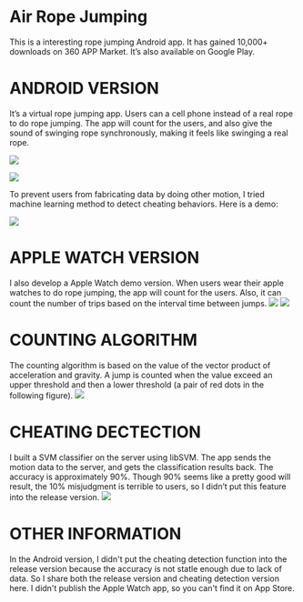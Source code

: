 # Air Rope Jumping
This is a interesting rope jumping Android app. It has gained 10,000+ downloads on 360 APP Market. It’s also available on  Google Play.

# ANDROID VERSION

It’s a virtual rope jumping app. Users can a cell phone instead of a real rope to do rope jumping. The app will count for the users, and also give the sound of swinging rope synchronously, making it feels like swinging a real rope.


![](http://www.yejunli.com/wp-content/uploads/AirRopeJumping1-207x350.jpg)

[![](http://www.yejunli.com/wp-content/uploads/fake_video1.jpg)](https://youtu.be/h9ufiHwGIJM)

To prevent users from fabricating data by doing other motion, I tried machine learning method to detect cheating behaviors. Here is a demo:

[![](http://www.yejunli.com/wp-content/uploads/fake_video2.jpg)](https://youtu.be/-qjNP9J90ns)

# APPLE WATCH VERSION
I also develop a Apple Watch demo version. When users wear their apple watches to do rope jumping, the app will count for the users. Also, it can count the number of trips based on the interval time between jumps.
![](http://www.yejunli.com/wp-content/uploads/AirRopeJumping2-351x350.jpg)
[![](http://www.yejunli.com/wp-content/uploads/fake_video3.jpg)](https://youtu.be/D6CmfsiBunc)

# COUNTING ALGORITHM
The counting algorithm is based on the value of the vector product of acceleration and gravity. A jump is counted when the value exceed an upper threshold and then a lower threshold (a pair of red dots in the following figure).
![](http://www.yejunli.com/wp-content/uploads/AirRopeJumping4-624x350.png)

# CHEATING DECTECTION
I built a SVM classifier on the server using libSVM. The app sends the motion data to the server, and gets the classification results back. The accuracy is approximately 90%. Though 90% seems like a pretty good will result, the 10% misjudgment is terrible to users, so I didn’t put this feature into the release version.
![](http://www.yejunli.com/wp-content/uploads/AirRopeJumping3-768x453.png)

# OTHER INFORMATION
In the Android version, I didn't put the cheating detection function into the release version because the accuracy is not statle enough due to lack of data. So I share both the release version and cheating detection version here. 
I didn't publish the Apple Watch app, so you can't find it on App Store.